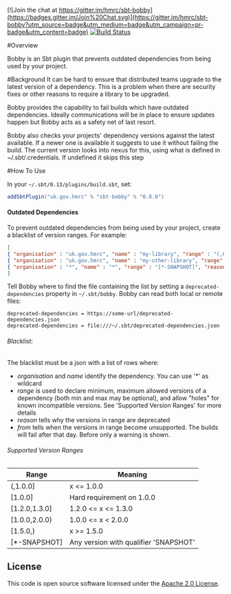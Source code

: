 [![Join the chat at https://gitter.im/hmrc/sbt-bobby](https://badges.gitter.im/Join%20Chat.svg)](https://gitter.im/hmrc/sbt-bobby?utm_source=badge&utm_medium=badge&utm_campaign=pr-badge&utm_content=badge) [![Build Status](https://travis-ci.org/hmrc/sbt-bobby.svg)](https://travis-ci.org/hmrc/sbt-bobby)

#Overview

Bobby is an Sbt plugin that prevents outdated dependencies from being used by your project.

#Background
It can be hard to ensure that distributed teams upgrade to the latest version of a dependency. 
This is a problem when there are security fixes or other reasons to require a library to be upgraded. 

Bobby provides the capability to fail builds which have outdated dependencies. 
Ideally communications will be in place to ensure updates happen but Bobby acts as a safety net of last resort.

Bobby also checks your projects' dependency versions against the latest available.
If a newer one is available it suggests to use it without failing the build.
The current version looks into nexus for this, using what is defined in ~/.sbt/.credentials. 
If undefined it skips this step

#How To Use

In your `~/.sbt/0.13/plugins/build.sbt`, set:
```scala
addSbtPlugin("uk.gov.hmrc" % "sbt-bobby" % "0.8.0")
```

#### Outdated Dependencies

To prevent outdated dependencies from being used by your project, create a blacklist of version ranges. 
For example:

```json
[
{ "organisation" : "uk.gov.hmrc", "name" : "my-library", "range" : "(,6.0.0)", "reason" : "Versions older than 6.0.0 have a security vulnerability", "from" : "2015-03-15" },
{ "organisation" : "uk.gov.hmrc", "name" : "my-other-library", "range" : "[1.2.0]", "reason" : "1.2.0 has a bug", "from" : "2015-03-15" }
{ "organisation" : "*", "name" : "*", "range" : "[*-SNAPSHOT]", "reason" : "You shouldn't be deploying a snapshot to production should you?", "from" : "2000-01-01" }
]
```

Tell Bobby where to find the file containing the list by setting a `deprecated-dependencies` property in `~/.sbt/bobby`. Bobby can read both local or remote files:

```properties
deprecated-dependencies = https://some-url/deprecated-dependencies.json
deprecated-dependencies = file:///~/.sbt/deprecated-dependencies.json
```


###### Blacklist:
The blacklist must be a json with a list of rows where:
* _organisation_ and _name_ identify the dependency. You can use '*' as wildcard
* _range_ is used to declare minimum, maximum allowed versions of a dependency (both min and max may be optional), and allow "holes" for known incompatible versions. See 'Supported Version Ranges' for more details
* _reason_ tells why the versions in range are deprecated
* _from_ tells when the versions in range become unsupported. The builds will fail after that day. Before only a warning is shown.


###### Supported Version Ranges
| Range          | Meaning                               |
|----------------|---------------------------------------|
| (,1.0.0]       | x <= 1.0.0                            |
| [1.0.0]        | Hard requirement on 1.0.0             |
| [1.2.0,1.3.0]  | 1.2.0 <= x <= 1.3.0                   |
| [1.0.0,2.0.0)  | 1.0.0 <= x < 2.0.0                    |
| [1.5.0,)       | x >= 1.5.0                            |
| [*-SNAPSHOT]   | Any version with qualifier 'SNAPSHOT' |

## License ##
 
This code is open source software licensed under the [Apache 2.0 License]("http://www.apache.org/licenses/LICENSE-2.0.html").